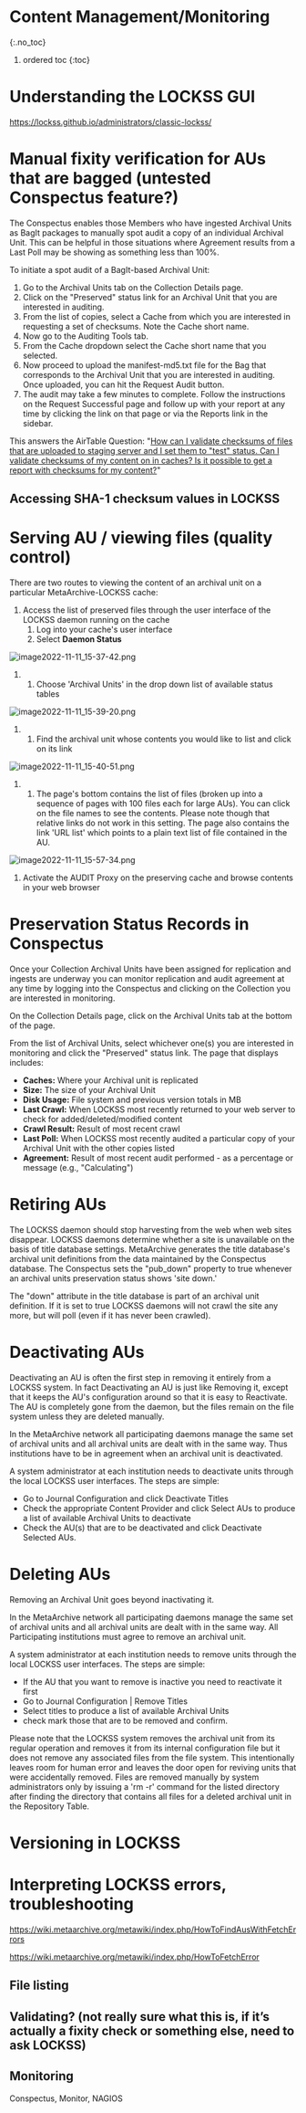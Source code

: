 # Content Management/Monitoring
{:.no_toc}

1. ordered toc
{:toc}


<!-- RH: Content at <https://wiki.metaarchive.org/metawiki/index.php/HowTos> was used for some of this and may be useful for the rest! -->

Understanding the LOCKSS GUI
============================

<https://lockss.github.io/administrators/classic-lockss/> 

Manual fixity verification for AUs that are bagged (untested Conspectus feature?)
=================================================================================

The Conspectus enables those Members who have ingested Archival Units as BagIt packages to manually spot audit a copy of an individual Archival Unit. This can be helpful in those situations where Agreement results from a Last Poll may be showing as something less than 100%.

To initiate a spot audit of a BagIt-based Archival Unit:

1. Go to the Archival Units tab on the Collection Details page.
2. Click on the "Preserved" status link for an Archival Unit that you are interested in auditing.
3. From the list of copies, select a Cache from which you are interested in requesting a set of checksums. Note the Cache short name.
4. Now go to the Auditing Tools tab.
5. From the Cache dropdown select the Cache short name that you selected.
6. Now proceed to upload the manifest-md5.txt file for the Bag that corresponds to the Archival Unit that you are interested in auditing. Once uploaded, you can hit the Request Audit button.
7. The audit may take a few minutes to complete. Follow the instructions on the Request Successful page and follow up with your report at any time by clicking the link on that page or via the Reports link in the sidebar.

This answers the AirTable Question: "[How can I validate checksums of files that are uploaded to staging server and I set them to "test" status. Can I validate checksums of my content on in caches? Is it possible to get a report with checksums for my content?](https://airtable.com/shrC6B0dj791XsSAa/tblEkzKRxJh7Cea7g/viwciniHrChrmIqDs/recAqrTMCqVlhmOog)"

Accessing SHA-1 checksum values in LOCKSS
-----------------------------------------

Serving AU / viewing files (quality control)
============================================

There are two routes to viewing the content of an archival unit on a particular MetaArchive-LOCKSS cache:

1. Access the list of preserved files through the user interface of the LOCKSS daemon running on the cache
	1. Log into your cache's user interface
	2. Select **Daemon Status**

![image2022-11-11_15-37-42.png](attachments/image2022-11-11_15-37-42.png)

1. 1. Choose 'Archival Units' in the drop down list of available status tables

![image2022-11-11_15-39-20.png](attachments/image2022-11-11_15-39-20.png)

1. 1. Find the archival unit whose contents you would like to list and click on its link

![image2022-11-11_15-40-51.png](attachments/image2022-11-11_15-40-51.png)

1. 1. The page's bottom contains the list of files (broken up into a sequence of pages with 100 files each for large AUs). You can click on the file names to see the contents. Please note though that relative links do not work in this setting. The page also contains the link 'URL list' which points to a plain text list of file contained in the AU.

![image2022-11-11_15-57-34.png](attachments/image2022-11-11_15-57-34.png)

  


1. Activate the AUDIT Proxy on the preserving cache and browse contents in your web browser <!-- RH: see <https://wiki.metaarchive.org/metawiki/index.php/HowToAuditProxyAUContent> -->

Preservation Status Records in Conspectus
=========================================

Once your Collection Archival Units have been assigned for replication and ingests are underway you can monitor replication and audit agreement at any time by logging into the Conspectus and clicking on the Collection you are interested in monitoring.

On the Collection Details page, click on the Archival Units tab at the bottom of the page.

From the list of Archival Units, select whichever one(s) you are interested in monitoring and click the "Preserved" status link. The page that displays includes:

* **Caches:** Where your Archival unit is replicated
* **Size:** The size of your Archival Unit
* **Disk Usage:** File system and previous version totals in MB
* **Last Crawl:** When LOCKSS most recently returned to your web server to check for added/deleted/modified content
* **Crawl Result:** Result of most recent crawl
* **Last Poll:** When LOCKSS most recently audited a particular copy of your Archival Unit with the other copies listed
* **Agreement:** Result of most recent audit performed - as a percentage or message (e.g., "Calculating")

Retiring AUs
============

The LOCKSS daemon should stop harvesting from the web when web sites disappear. LOCKSS daemons determine whether a site is unavailable on the basis of title database settings. MetaArchive generates the title database's archival unit definitions from the data maintained by the Conspectus database. The Conspectus sets the "pub\_down" property to true whenever an archival units preservation status shows 'site down.'

The "down" attribute in the title database is part of an archival unit definition. If it is set to true LOCKSS daemons will not crawl the site any more, but will poll (even if it has never been crawled).

Deactivating AUs
================

Deactivating an AU is often the first step in removing it entirely from a LOCKSS system. In fact Deactivating an AU is just like Removing it, except that it keeps the AU's configuration around so that it is easy to Reactivate. The AU is completely gone from the daemon, but the files remain on the file system unless they are deleted manually.

In the MetaArchive network all participating daemons manage the same set of archival units and all archival units are dealt with in the same way. Thus institutions have to be in agreement when an archival unit is deactivated.

A system administrator at each institution needs to deactivate units through the local LOCKSS user interfaces. The steps are simple:

* Go to Journal Configuration and click Deactivate Titles
* Check the appropriate Content Provider and click Select AUs to produce a list of available Archival Units to deactivate
* Check the AU(s) that are to be deactivated and click Deactivate Selected AUs.

Deleting AUs
============

Removing an Archival Unit goes beyond inactivating it.

In the MetaArchive network all participating daemons manage the same set of archival units and all archival units are dealt with in the same way. All Participating institutions must agree to remove an archival unit.

A system administrator at each institution needs to remove units through the local LOCKSS user interfaces. The steps are simple:

* If the AU that you want to remove is inactive you need to reactivate it first
* Go to Journal Configuration | Remove Titles
* Select titles to produce a list of available Archival Units
* check mark those that are to be removed and confirm.

Please note that the LOCKSS system removes the archival unit from its regular operation and removes it from its internal configuration file but it does not remove any associated files from the file system. This intentionally leaves room for human error and leaves the door open for reviving units that were accidentally removed. Files are removed manually by system administrators only by issuing a 'rm -r' command for the listed directory after finding the directory that contains all files for a deleted archival unit in the Repository Table.

Versioning in LOCKSS
====================

Interpreting LOCKSS errors, troubleshooting
===========================================

<https://wiki.metaarchive.org/metawiki/index.php/HowToFindAusWithFetchErrors>

<https://wiki.metaarchive.org/metawiki/index.php/HowToFetchError>

File listing
------------

Validating? (not really sure what this is, if it’s actually a fixity check or something else, need to ask LOCKSS)
-----------------------------------------------------------------------------------------------------------------

Monitoring
----------

Conspectus, Monitor, NAGIOS

  



